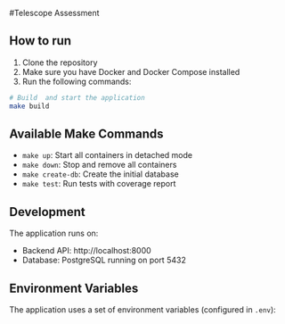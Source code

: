#Telescope Assessment

## How to run
1. Clone the repository
2. Make sure you have Docker and Docker Compose installed
3. Run the following commands:

```bash
# Build  and start the application
make build

```

## Available Make Commands

- `make up`: Start all containers in detached mode
- `make down`: Stop and remove all containers
- `make create-db`: Create the initial database
- `make test`: Run tests with coverage report

## Development

The application runs on:
- Backend API: http://localhost:8000
- Database: PostgreSQL running on port 5432

## Environment Variables

The application uses a set of environment variables (configured in `.env`):


